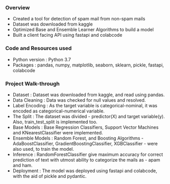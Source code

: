 ### Overview
* Created a tool for detection of spam mail from non-spam mails
* Dataset was downloaded from kaggle
* Optimized Base and Ensemble Learner Algorithms to build a model
* Built a client facing API using fastapi and colabcode

### Code and Resources used
* Python version : Python 3.7
* Packages : pandas, numpy, matplotlib, seaborn, sklearn, pickle, fastapi, colabcode

### Project Walk-through
* Dataset : Dataset was downloaded from kaggle, and read using pandas.
* Data Cleaning : Data was checked for null values and resolved.
* Label Encoding : As the target variable is categorical-nominal, it was encoded as categorical-numerical variable.
* The Split : The dataset was divided - predictor(X) and target variable(y). Also, train_test_split is implemented too.
* Base Models : Base Regression Classifiers, Support Vector Machines and KNearestClassifier were implemented.
* Ensemble Models : Random Forest, and Boosting Algorithms - AdaBoostClassifier, GradientBoostingClassifier, XGBClassifier - were also used, to train the model.
* Inference : RandomForestClassifier give maximum accuracy for correct prediction of text with utmost ability to categorize the mails as - apam and ham.
* Deployment : The model was deployed using fastapi and colabcode, with the aid of pickle and pydantic.
